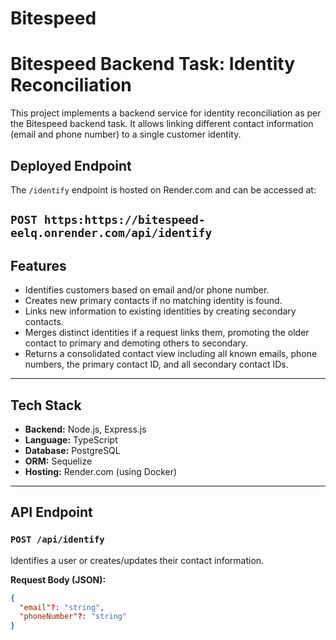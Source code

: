 # Bitespeed
# Bitespeed Backend Task: Identity Reconciliation

This project implements a backend service for identity reconciliation as per the Bitespeed backend task. It allows linking different contact information (email and phone number) to a single customer identity.

## Deployed Endpoint

The `/identify` endpoint is hosted on Render.com and can be accessed at:

**`POST https:https://bitespeed-eelq.onrender.com/api/identify`**
---

## Features

*   Identifies customers based on email and/or phone number.
*   Creates new primary contacts if no matching identity is found.
*   Links new information to existing identities by creating secondary contacts.
*   Merges distinct identities if a request links them, promoting the older contact to primary and demoting others to secondary.
*   Returns a consolidated contact view including all known emails, phone numbers, the primary contact ID, and all secondary contact IDs.

---

## Tech Stack

*   **Backend:** Node.js, Express.js
*   **Language:** TypeScript
*   **Database:** PostgreSQL
*   **ORM:** Sequelize
*   **Hosting:** Render.com (using Docker)

---

## API Endpoint

### `POST /api/identify` 

Identifies a user or creates/updates their contact information.

**Request Body (JSON):**

```json
{
  "email"?: "string",      
  "phoneNumber"?: "string" 
}
